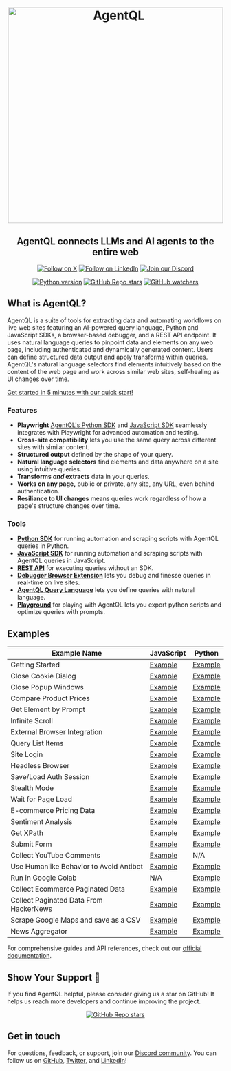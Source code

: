 <div align="center">

<h1 align="center">
    <a href="https://agentql.com">
        <picture>
          <source media="(prefers-color-scheme: dark)" srcset="https://github.com/user-attachments/assets/972700ef-b4e6-49e9-a282-40994d9cb823">
          <img alt="AgentQL" src="https://github.com/user-attachments/assets/893d8117-258c-4cf9-8fd8-5c850586e8d4" width="500">
        </picture>
    </a>
</h1>

<h2>AgentQL connects LLMs and AI agents to the entire web</h2>

<p align="center">
  <a href="https://twitter.com/agentql"><img src="https://img.shields.io/badge/Follow%20on%20X-000000?style=for-the-badge&logo=x&logoColor=white" alt="Follow on X" /></a>
  <a href="https://www.linkedin.com/company/tinyfish-ai"><img src="https://img.shields.io/badge/Follow%20on%20LinkedIn-0077B5?style=for-the-badge&logo=linkedin&logoColor=white" alt="Follow on LinkedIn" /></a>
  <a href="https://discord.gg/agentql"><img src="https://img.shields.io/badge/Join%20our%20Discord-5865F2?style=for-the-badge&logo=discord&logoColor=white" alt="Join our Discord" /></a>
</p>

<p align="center">
  <a href="https://pypi.org/project/agentql"><img src="https://img.shields.io/pypi/v/agentql" alt="Python version" /></a>
  <a href="#repository-details-container"><img src="https://img.shields.io/github/stars/tinyfish-io/agentql" alt="GitHub Repo stars" /></a>
  <a href="#repository-details-container"><img src="https://img.shields.io/github/watchers/tinyfish-io/agentql" alt="GitHub watchers" /></a>
</p>

</div>

## What is AgentQL?

AgentQL is a suite of tools for extracting data and automating workflows on live web sites featuring an AI-powered query language, Python and JavaScript SDKs, a browser-based debugger, and a REST API endpoint. It uses natural language queries to pinpoint data and elements on any web page, including authenticated and dynamically generated content. Users can define structured data output and apply transforms within queries. AgentQL's natural language selectors find elements intuitively based on the content of the web page and work across similar web sites, self-healing as UI changes over time.

[Get started in 5 minutes with our quick start!](https://docs.agentql.com/quick-start)

### Features

- **Playwright** [AgentQL's Python SDK](https://docs.agentql.com/python-sdk/installation) and [JavaScript SDK](https://docs.agentql.com/javascript-sdk/installation) seamlessly integrates with Playwright for advanced automation and testing.
- **Cross-site compatibility** lets you use the same query across different sites with similar content.
- **Structured output** defined by the shape of your query.
- **Natural language selectors** find elements and data anywhere on a site using intuitive queries.
- **Transforms _and_ extracts** data in your queries.
- **Works on any page,** public or private, any site, any URL, even behind authentication.
- **Resiliance to UI changes** means queries work regardless of how a page's structure changes over time.

### Tools

- **[Python SDK](https://docs.agentql.com/python-sdk/installation)** for running automation and scraping scripts with AgentQL queries in Python.
- **[JavaScript SDK](https://docs.agentql.com/javascript-sdk/installation)** for running automation and scraping scripts with AgentQL queries in JavaScript.
- **[REST API](https://docs.agentql.com/rest-api/api-reference)** for executing queries without an SDK.
- **[Debugger Browser Extension](https://chromewebstore.google.com/detail/agentql-debugger/idnejmodeepdobpinkkgpkeabkabhhej)** lets you debug and finesse queries in real-time on live sites.
- **[AgentQL Query Language](https://docs.agentql.com/agentql-query/query-intro)** lets you define queries with natural language.
- **[Playground](https://playground.agentql.com/)** for playing with AgentQL lets you export python scripts and optimize queries with prompts.

## Examples

| Example Name                            | JavaScript                                                                                                         | Python                                                                                                                 |
| --------------------------------------- | ------------------------------------------------------------------------------------------------------------------ | ---------------------------------------------------------------------------------------------------------------------- |
| Getting Started                         | [Example](https://github.com/tinyfish-io/agentql/tree/main/examples/js/first-steps)                                | [Example](https://github.com/tinyfish-io/agentql/tree/main/examples/python/first_steps)                                |
| Close Cookie Dialog                     | [Example](https://github.com/tinyfish-io/agentql/tree/main/examples/js/close-cookie-dialog)                        | [Example](https://github.com/tinyfish-io/agentql/tree/main/examples/python/close_cookie_dialog)                        |
| Close Popup Windows                     | [Example](https://github.com/tinyfish-io/agentql/tree/main/examples/js/close-popup)                                | [Example](https://github.com/tinyfish-io/agentql/tree/main/examples/python/close_popup)                                |
| Compare Product Prices                  | [Example](https://github.com/tinyfish-io/agentql/tree/main/examples/js/compare-product-prices)                     | [Example](https://github.com/tinyfish-io/agentql/tree/main/examples/python/compare_product_prices)                     |
| Get Element by Prompt                   | [Example](https://github.com/tinyfish-io/agentql/tree/main/examples/js/get-by-prompt)                              | [Example](https://github.com/tinyfish-io/agentql/tree/main/examples/python/get_by_prompt)                              |
| Infinite Scroll                         | [Example](https://github.com/tinyfish-io/agentql/tree/main/examples/js/infinite-scroll)                            | [Example](https://github.com/tinyfish-io/agentql/tree/main/examples/python/infinite_scroll)                            |
| External Browser Integration            | [Example](https://github.com/tinyfish-io/agentql/tree/main/examples/js/interact-with-external-or-existing-browser) | [Example](https://github.com/tinyfish-io/agentql/tree/main/examples/python/interact_with_external_or_existing_browser) |
| Query List Items                        | [Example](https://github.com/tinyfish-io/agentql/tree/main/examples/js/list-query-usage)                           | [Example](https://github.com/tinyfish-io/agentql/tree/main/examples/python/list_query_usage)                           |
| Site Login                              | [Example](https://github.com/tinyfish-io/agentql/tree/main/examples/js/log-into-sites)                             | [Example](https://github.com/tinyfish-io/agentql/tree/main/examples/python/log_into_sites)                             |
| Headless Browser                        | [Example](https://github.com/tinyfish-io/agentql/tree/main/examples/js/run-script-in-headless-browser)             | [Example](https://github.com/tinyfish-io/agentql/tree/main/examples/python/run_script_in_headless_browser)             |
| Save/Load Auth Session                  | [Example](https://github.com/tinyfish-io/agentql/tree/main/examples/js/save-and-load-authenticated-session)        | [Example](https://github.com/tinyfish-io/agentql/tree/main/examples/python/save_and_load_authenticated_session)        |
| Stealth Mode                            | [Example](https://github.com/tinyfish-io/agentql/tree/main/examples/js/stealth-mode)                               | [Example](https://github.com/tinyfish-io/agentql/tree/main/examples/python/stealth_mode)                               |
| Wait for Page Load                      | [Example](https://github.com/tinyfish-io/agentql/tree/main/examples/js/wait-for-entire-page-load)                  | [Example](https://github.com/tinyfish-io/agentql/tree/main/examples/python/wait_for_entire_page_load)                  |
| E-commerce Pricing Data                 | [Example](https://github.com/tinyfish-io/agentql/tree/main/examples/js/collect-pricing-data)                       | [Example](https://github.com/tinyfish-io/agentql/tree/main/examples/python/collect_ecommerce_pricing_data)             |
| Sentiment Analysis                      | [Example](https://github.com/tinyfish-io/agentql/tree/main/examples/js/perform-sentiment-analysis)                 | [Example](https://github.com/tinyfish-io/agentql/tree/main/examples/python/perform_sentiment_analysis)                 |
| Get XPath                               | [Example](https://github.com/tinyfish-io/agentql/tree/main/examples/js/xpath)                                      | [Example](https://github.com/tinyfish-io/agentql/tree/main/examples/python/xpath)                                      |
| Submit Form                             | [Example](https://github.com/tinyfish-io/agentql/tree/main/examples/js/submit-form)                                | [Example](https://github.com/tinyfish-io/agentql/tree/main/examples/python/submit_form)                                |
| Collect YouTube Comments                | [Example](https://github.com/tinyfish-io/agentql/tree/main/examples/js/collect-youtube-comments)                   | N/A                                                                                                                    |
| Use Humanlike Behavior to Avoid Antibot | [Example](https://github.com/tinyfish-io/agentql/tree/main/examples/js/humanlike-antibot)                          | [Example](https://github.com/tinyfish-io/agentql/tree/main/examples/python/humanlike-antibot)                          |
| Run in Google Colab                     | N/A                                                                                                                | [Example](https://github.com/tinyfish-io/agentql/tree/main/examples/python/run_script_online_in_google_colab)          |
| Collect Ecommerce Paginated Data        | [Example](https://github.com/tinyfish-io/agentql/tree/main/examples/js/collect-paginated-ecommerce-data)           | [Example](https://github.com/tinyfish-io/agentql/tree/main/examples/python/collect_paginated_ecommerce_listing_data)   |
| Collect Paginated Data From HackerNews  | [Example](https://github.com/tinyfish-io/agentql/tree/main/examples/js/collect-paginated-news-headlines)           | [Example](https://github.com/tinyfish-io/agentql/tree/main/examples/python/collect_paginated_news_headlines)           |
| Scrape Google Maps and save as a CSV    | [Example](https://github.com/tinyfish-io/agentql/tree/main/examples/js/maps_scraper)                               | [Example](https://github.com/tinyfish-io/agentql/tree/main/examples/python/maps_scraper)                               |
| News Aggregator                         | [Example](https://github.com/tinyfish-io/agentql/tree/main/examples/js/news-aggregator)                            | [Example](https://github.com/tinyfish-io/agentql/tree/main/examples/python/news-aggregator)                            |

For comprehensive guides and API references, check out our [official documentation](https://docs.agentql.com).

## Show Your Support 🌟

If you find AgentQL helpful, please consider giving us a star on GitHub! It helps us reach more developers and continue improving the project.

<div align="center">
  <a href="#repository-details-container"><img src="https://img.shields.io/github/stars/tinyfish-io/agentql" alt="GitHub Repo stars" /></a>
</div>

## Get in touch

For questions, feedback, or support, join our [Discord community](https://discord.gg/agentql). You can follow us on [GitHub](https://github.com/tinyfish-io/), [Twitter](https://x.com/AgentQL), and [LinkedIn](https://www.linkedin.com/company/95728009)!
